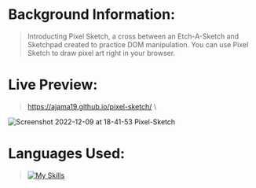 # Background Information:

> Introducting Pixel Sketch, a cross between an Etch-A-Sketch and Sketchpad created to practice DOM manipulation. You can use Pixel Sketch to draw pixel art right in your browser.


# Live Preview: 

> https://ajama19.github.io/pixel-sketch/ \

![Screenshot 2022-12-09 at 18-41-53 Pixel-Sketch](https://user-images.githubusercontent.com/49926354/206812755-976e7a01-1677-41cf-91c2-b91cf33e57e8.png)


# Languages Used:

> [![My Skills](https://skillicons.dev/icons?i=js,html,css)](https://skillicons.dev)

